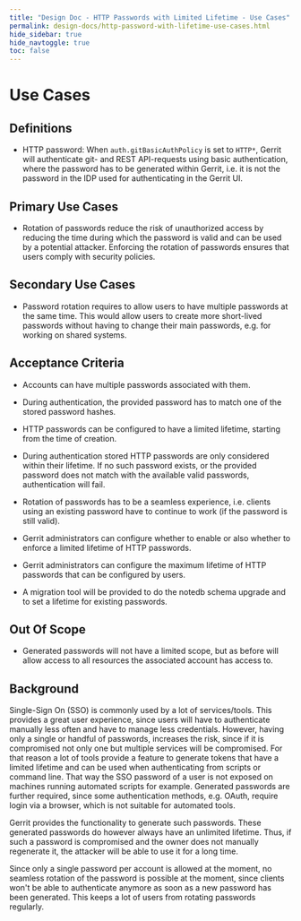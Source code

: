```yaml
---
title: "Design Doc - HTTP Passwords with Limited Lifetime - Use Cases"
permalink: design-docs/http-password-with-lifetime-use-cases.html
hide_sidebar: true
hide_navtoggle: true
toc: false
---
```


# Use Cases

## <a id="definitions"> Definitions

* HTTP password: When `auth.gitBasicAuthPolicy` is set to `HTTP*`, Gerrit will
  authenticate git- and REST API-requests using basic authentication, where the
  password has to be generated within Gerrit, i.e. it is not the password in the
  IDP used for authenticating in the Gerrit UI.

## <a id="primary"> Primary Use Cases

* Rotation of passwords reduce the risk of unauthorized access by reducing the
  time during which the password is valid and can be used by a potential attacker.
  Enforcing the rotation of passwords ensures that users comply with security
  policies.

## <a id="secondary"> Secondary Use Cases

* Password rotation requires to allow users to have multiple passwords at the
  same time. This would allow users to create more short-lived passwords without
  having to change their main passwords, e.g. for working on shared systems.

## <a id="acceptance-criteria"> Acceptance Criteria

* Accounts can have multiple passwords associated with them.

* During authentication, the provided password has to match one of the stored
  password hashes.

* HTTP passwords can be configured to have a limited lifetime, starting from the
  time of creation.

* During authentication stored HTTP passwords are only considered within their
  lifetime. If no such password exists, or the provided password does not match
  with the available valid passwords, authentication will fail.

* Rotation of passwords has to be a seamless experience, i.e. clients using an
  existing password have to continue to work (if the password is still valid).

* Gerrit administrators can configure whether to enable or also whether to enforce
  a limited lifetime of HTTP passwords.

* Gerrit administrators can configure the maximum lifetime of HTTP passwords that
  can be configured by users.

* A migration tool will be provided to do the notedb schema upgrade and to set a
  lifetime for existing passwords.

## <a id="out-of-scope"> Out Of Scope

* Generated passwords will not have a limited scope, but as before will allow
  access to all resources the associated account has access to.

## <a id="background"> Background

Single-Sign On (SSO) is commonly used by a lot of services/tools. This provides
a great user experience, since users will have to authenticate manually less
often and have to manage less credentials. However, having only a single or handful
of passwords, increases the risk, since if it is compromised not only one but
multiple services will be compromised. For that reason a lot of tools provide
a feature to generate tokens that have a limited lifetime and can be used when
authenticating from scripts or command line. That way the SSO password of a user
is not exposed on machines running automated scripts for example. Generated
passwords are further required, since some authentication methods, e.g. OAuth,
require login via a browser, which is not suitable for automated tools.

Gerrit provides the functionality to generate such passwords. These generated
passwords do however always have an unlimited lifetime. Thus, if such a password
is compromised and the owner does not manually regenerate it, the attacker will
be able to use it for a long time.

Since only a single password per account is allowed at the moment, no seamless
rotation of the password is possible at the moment, since clients won't be able
to authenticate anymore as soon as a new password has been generated. This keeps
a lot of users from rotating passwords regularly.
